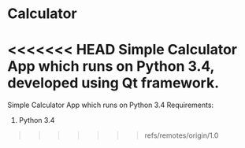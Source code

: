 # Calculator
<<<<<<< HEAD
Simple Calculator App which runs on Python 3.4, developed using Qt framework.
=======
Simple Calculator App which runs on Python 3.4
Requirements:
1) Python 3.4
>>>>>>> refs/remotes/origin/1.0
